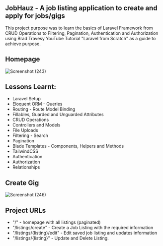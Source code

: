 ## JobHauz - A job listing application to create and apply for jobs/gigs
This project purpose was to learn the basics of Laravel Framework from CRUD Operations to Filtering, Pagination, Authentication and Authorization using Brad Travesy YouTube Tutorial "Laravel from Scratch" as a guide to achieve purpose.

## Homepage

![Screenshot (243)](https://github.com/seyiadel/job-listing-app/assets/95058684/74035df4-ec33-4625-8a7d-595430575b19)

## Lessons Learnt:
- Laravel Setup
- Eloquent ORM - Queries
- Routing - Route Model Binding
- Fillables, Guarded and Unguarded Attributes
- CRUD Operations
- Controllers and Models
- File Uploads
- Filtering - Search
- Pagination
- Blade Templates - Components, Helpers and Methods
- TailwindCSS
- Authentication
- Authorization
- Relationships

## Create Gig
![Screenshot (246)](https://github.com/seyiadel/job-listing-app/assets/95058684/5a988f84-04e3-40ac-8408-d3723f3ed376)

## Project URLs
- "/" - homepage with all listings (paginated)
- "/listings/create" - Create a Job Listing with the required information
- "/listings/{listing}/edit" - Edit saved job listing and updates information
- "/listings/{listing}" - Update and Delete Listing.
